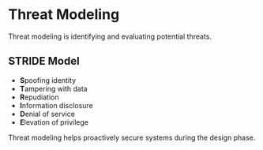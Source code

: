 # Threat Modeling

Threat modeling is identifying and evaluating potential threats.

## STRIDE Model
- **S**poofing identity
- **T**ampering with data
- **R**epudiation
- **I**nformation disclosure
- **D**enial of service
- **E**levation of privilege

Threat modeling helps proactively secure systems during the design phase.

